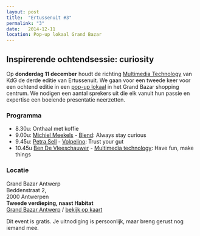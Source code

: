 ```yaml
---
layout: post
title:  "Ertussenuit #3"
permalink: "3"
date:   2014-12-11
location: Pop-up lokaal Grand Bazar
---
```


## Inspirerende ochtendsessie: curiosity

Op **donderdag 11 december** houdt de richting [Multimedia Technology](http://multimediatechnology.be) van KdG de derde editie van Ertussenuit.
We gaan voor een tweede keer voor een ochtend editie in een [pop-up lokaal](http://atv.be/nieuws/2014-11-10/studeren-in-grand-bazar-shoppingcenter) in het Grand Bazar shopping centrum.
We nodigen een aantal sprekers uit die elk vanuit hun passie en expertise een boeiende presentatie neerzetten.

### Programma
- 8.30u: Onthaal met koffie
- 9.00u: [Michiel Meekels](http://michielmeekels.tumblr.com/) - [Blend](http://www.blend.be/): Always stay curious
- 9.45u: [Petra Sell](http://www.volpelino.com) - [Volpelino](http://www.volpelino.com/): Trust your gut
- 10.45u [Ben De Vleeschauwer](https://twitter.com/sheriffbenjamin) - [Multimedia technology](http://multimediatechnology.be): Have fun, make things


### Locatie
Grand Bazar Antwerp<br>
Beddenstraat 2,<br>
2000 Antwerpen<br>
<strong>Tweede verdieping, naast Habitat</strong><br>
<a href="http://www.grandbazarantwerp.be/">Grand Bazar Antwerp</a> / <a href="https://www.google.be/maps/place/Grand+Bazar/@51.218839,4.402883,15z/data=!4m2!3m1!1s0x0:0xe6366d70066e42f0?sa=X&ei=7GNwVJWJF5HqaPGGgOAD&ved=0CIcBEPwSMBA">bekijk op kaart</a>

Dit event is gratis. Je uitnodiging is persoonlijk, maar breng gerust nog iemand mee.
